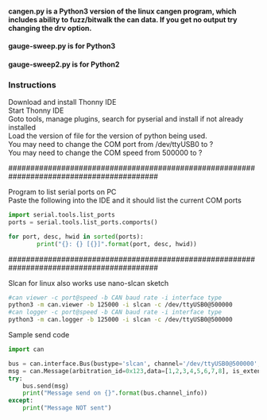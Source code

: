 #### cangen.py is a Python3 version of the linux cangen program, which includes ability to fuzz/bitwalk the can data. If you get no output try changing the drv option.

#### gauge-sweep.py is for Python3
#### gauge-sweep2.py is for Python2

### Instructions
Download and install Thonny IDE
<br>Start Thonny IDE
<br>Goto tools, manage plugins, search for pyserial and install if not already installed
<br>Load the version of file for the version of python being used.
<br>You may need to change the COM port from /dev/ttyUSB0 to ?
<br>You may need to change the COM speed from 500000 to ?

##########################################################################################

Program to list serial ports on PC
<br>Paste the following into the IDE and it should list the current COM ports

```python
import serial.tools.list_ports
ports = serial.tools.list_ports.comports()

for port, desc, hwid in sorted(ports):
        print("{}: {} [{}]".format(port, desc, hwid))
```
##########################################################################################

Slcan for linux also works use nano-slcan sketch

```bash
#can viewer -c port@speed -b CAN baud rate -i interface type
python3 -m can.viewer -b 125000 -i slcan -c /dev/ttyUSB0@500000
#can logger -c port@speed -b CAN baud rate -i interface type
python3 -m can.logger -b 125000 -i slcan -c /dev/ttyUSB0@500000
```

Sample send code
```python
import can

bus = can.interface.Bus(bustype='slcan', channel='/dev/ttyUSB0@500000', bitrate=125000)
msg = can.Message(arbitration_id=0x123,data=[1,2,3,4,5,6,7,8], is_extended_id=False)
try:
	bus.send(msg)
	print("Message send on {}".format(bus.channel_info))
except:
	print("Message NOT sent")
```
